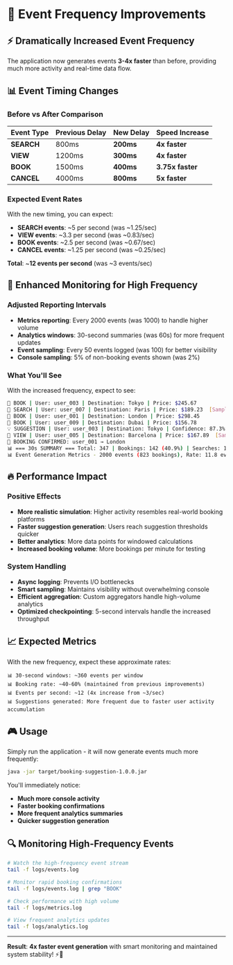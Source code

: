 # 🚀 Event Frequency Improvements

## ⚡ **Dramatically Increased Event Frequency**

The application now generates events **3-4x faster** than before, providing much more activity and real-time data flow.

## 📊 **Event Timing Changes**

### **Before vs After Comparison**

| Event Type | Previous Delay | New Delay | Speed Increase   |
| ---------- | -------------- | --------- | ---------------- |
| **SEARCH** | 800ms          | **200ms** | **4x faster**    |
| **VIEW**   | 1200ms         | **300ms** | **4x faster**    |
| **BOOK**   | 1500ms         | **400ms** | **3.75x faster** |
| **CANCEL** | 4000ms         | **800ms** | **5x faster**    |

### **Expected Event Rates**

With the new timing, you can expect:

- **SEARCH events**: ~5 per second (was ~1.25/sec)
- **VIEW events**: ~3.3 per second (was ~0.83/sec)
- **BOOK events**: ~2.5 per second (was ~0.67/sec)
- **CANCEL events**: ~1.25 per second (was ~0.25/sec)

**Total**: ~**12 events per second** (was ~3 events/sec)

## 🎯 **Enhanced Monitoring for High Frequency**

### **Adjusted Reporting Intervals**

- **Metrics reporting**: Every 2000 events (was 1000) to handle higher volume
- **Analytics windows**: 30-second summaries (was 60s) for more frequent updates
- **Event sampling**: Every 50 events logged (was 100) for better visibility
- **Console sampling**: 5% of non-booking events shown (was 2%)

### **What You'll See**

With the increased frequency, expect to see:

```bash
🎯 BOOK | User: user_003 | Destination: Tokyo | Price: $245.67
📝 SEARCH | User: user_007 | Destination: Paris | Price: $189.23  [Sample]
🎯 BOOK | User: user_001 | Destination: London | Price: $298.45
🎯 BOOK | User: user_009 | Destination: Dubai | Price: $156.78
💡 SUGGESTION | User: user_003 | Destination: Tokyo | Confidence: 87.3% | Hotels: 4
📝 VIEW | User: user_005 | Destination: Barcelona | Price: $167.89  [Sample]
🎯 BOOKING CONFIRMED: user_001 → London
📊 === 30s SUMMARY === Total: 347 | Bookings: 142 (40.9%) | Searches: 104 | Views: 78 | Cancels: 23
📊 Event Generation Metrics - 2000 events (823 bookings), Rate: 11.8 events/sec, Booking Rate: 41.2%
```

## 🔥 **Performance Impact**

### **Positive Effects**

- **More realistic simulation**: Higher activity resembles real-world booking platforms
- **Faster suggestion generation**: Users reach suggestion thresholds quicker
- **Better analytics**: More data points for windowed calculations
- **Increased booking volume**: More bookings per minute for testing

### **System Handling**

- **Async logging**: Prevents I/O bottlenecks
- **Smart sampling**: Maintains visibility without overwhelming console
- **Efficient aggregation**: Custom aggregators handle high-volume analytics
- **Optimized checkpointing**: 5-second intervals handle the increased throughput

## 📈 **Expected Metrics**

With the new frequency, expect these approximate rates:

```
📊 30-second windows: ~360 events per window
📊 Booking rate: ~40-60% (maintained from previous improvements)
📊 Events per second: ~12 (4x increase from ~3/sec)
📊 Suggestions generated: More frequent due to faster user activity accumulation
```

## 🎮 **Usage**

Simply run the application - it will now generate events much more frequently:

```bash
java -jar target/booking-suggestion-1.0.0.jar
```

You'll immediately notice:

- **Much more console activity**
- **Faster booking confirmations**
- **More frequent analytics summaries**
- **Quicker suggestion generation**

## 🔍 **Monitoring High-Frequency Events**

```bash
# Watch the high-frequency event stream
tail -f logs/events.log

# Monitor rapid booking confirmations
tail -f logs/events.log | grep "BOOK"

# Check performance with high volume
tail -f logs/metrics.log

# View frequent analytics updates
tail -f logs/analytics.log
```

---

**Result**: **4x faster event generation** with smart monitoring and maintained system stability! ⚡🎉
